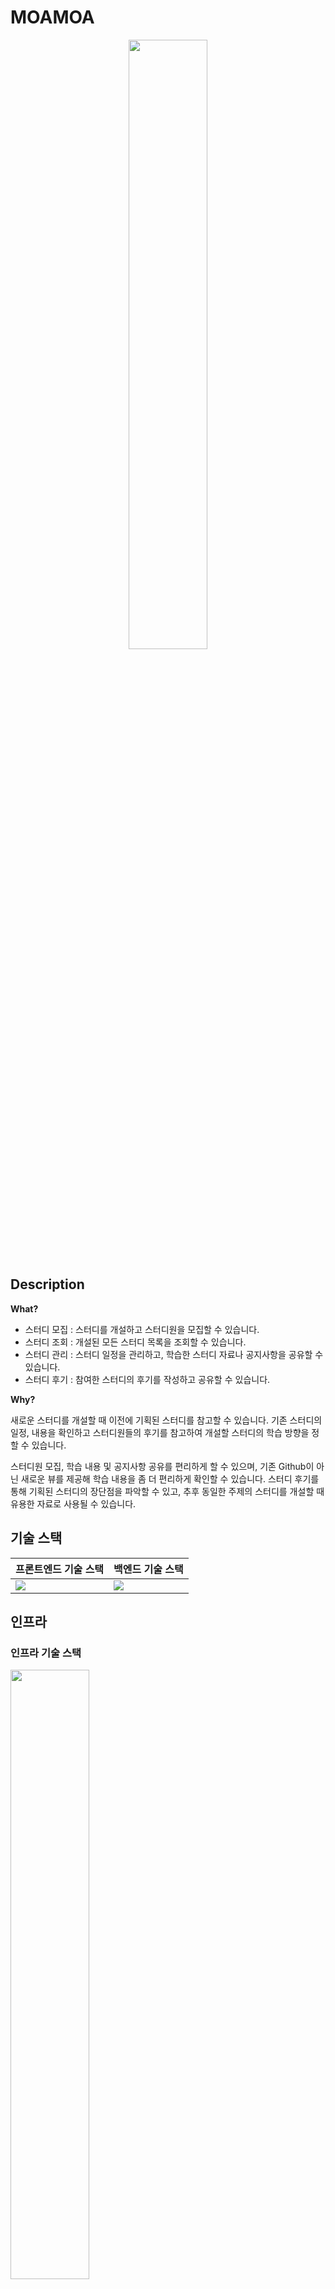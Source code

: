 # MOAMOA

<p align="center">
  <img src="https://user-images.githubusercontent.com/61091307/195328070-acd1d81f-2818-4931-be2c-f54e8365d30f.png" width="50%" />
</p>

## Description

**What?**

- 스터디 모집 : 스터디를 개설하고 스터디원을 모집할 수 있습니다.
- 스터디 조회 : 개설된 모든 스터디 목록을 조회할 수 있습니다.
- 스터디 관리 : 스터디 일정을 관리하고, 학습한 스터디 자료나 공지사항을 공유할 수 있습니다.
- 스터디 후기 : 참여한 스터디의 후기를 작성하고 공유할 수 있습니다.

**Why?**

새로운 스터디를 개설할 때 이전에 기획된 스터디를 참고할 수 있습니다. 기존 스터디의 일정, 내용을 확인하고 스터디원들의 후기를 참고하여 개설할 스터디의 학습 방향을 정할 수 있습니다.

스터디원 모집, 학습 내용 및 공지사항 공유를 편리하게 할 수 있으며, 기존 Github이 아닌 새로운 뷰를 제공해 학습 내용을 좀 더 편리하게 확인할 수 있습니다. 스터디 후기를 통해 기획된 스터디의 장단점을 파악할 수 있고, 추후 동일한 주제의 스터디를 개설할 때 유용한 자료로 사용될 수 있습니다.


## 기술 스택

|프론트엔드 기술 스택|백엔드 기술 스택|
|--|--|
|<img src="https://user-images.githubusercontent.com/61091307/195329613-178f8f40-e29b-4563-bc90-3928f25899d5.png" />|<img src="https://user-images.githubusercontent.com/61091307/195329613-178f8f40-e29b-4563-bc90-3928f25899d5.png" />|

## 인프라

### 인프라 기술 스택
<p align="left">
  <img src="https://user-images.githubusercontent.com/61091307/195330465-cd44ea02-ecdd-486f-82e7-5007c1522400.png" width="50%" />
</p>

### 인프라 구조

### CI / CD



## Crews

- [디우(김동규)](https://github.com/tco0427)
- [태태(김태윤)](https://github.com/nan-noo)
- [그린론(유재서)](https://github.com/jaejae-yoo)
- [베루스(정진혁)](https://github.com/wilgur513)
- [짱구(신승철)](https://github.com/sc0116)
- [병민(윤병인)](https://github.com/airman5573)
